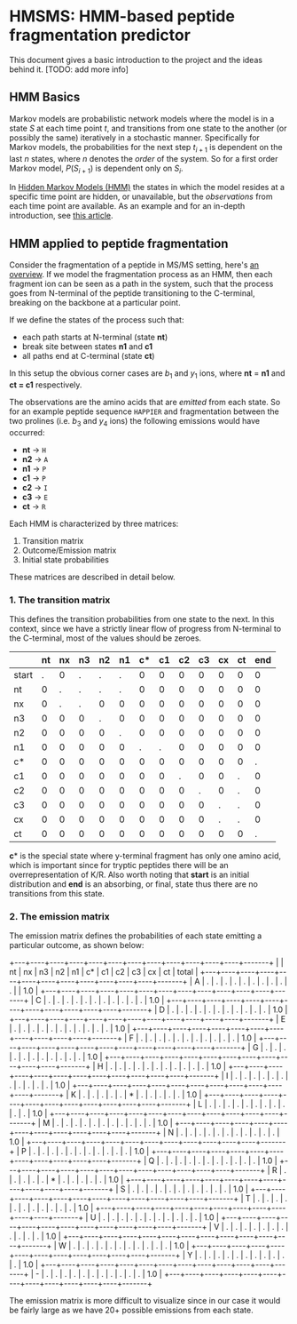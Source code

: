 # HMSMS: HMM-based peptide fragmentation predictor
This document gives a basic introduction to the project and the ideas behind it. [TODO: add more info]

## HMM Basics
Markov models are probabilistic network models where the model is in a state $S$ at each time point $t$, and transitions from one state to the another (or possibly the same) iteratively in a stochastic manner. Specifically for Markov models, the probabilities for the next step $t_{i+1}$ is dependent on the last $n$ states, where $n$ denotes the _order_ of the system. So for a first order Markov model, $P(S_{i+1})$ is dependent only on $S_i$.

In [Hidden Markov Models (HMM)](https://en.wikipedia.org/wiki/Hidden_Markov_model) the states in which the model resides at a specific time point are hidden, or unavailable, but the _observations_ from each time point are available. As an example and for an in-depth introduction, see [this article](http://www.cs.sjsu.edu/~stamp/RUA/HMM.pdf).

## HMM applied to peptide fragmentation
Consider the fragmentation of a peptide in MS/MS setting, here's [an overview](http://www.matrixscience.com/help/fragmentation_help.html). If we model the fragmentation process as an HMM, then each fragment ion can be seen as a path in the system, such that the process goes from N-terminal of the peptide transitioning to the C-terminal, breaking on the backbone at a particular point.

If we define the states of the process such that:
 - each path starts at N-terminal (state **nt**)
 - break site between states **n1** and **c1**
 - all paths end at C-terminal (state **ct**)

In this setup the obvious corner cases are $b_1$ and $y_1$ ions, where **nt** = **n1** and **ct = c1** respectively.

The observations are the amino acids that are _emitted_ from each state. So for an example peptide sequence `HAPPIER` and fragmentation between the two prolines (i.e. $b_3$ and $y_4$ ions) the following emissions would have occurred:

- **nt** -> `H`
- **n2** -> `A`
- **n1** -> `P`
- **c1** -> `P`
- **c2** -> `I`
- **c3** -> `E`
- **ct** -> `R`

Each HMM is characterized by three matrices:
1. Transition matrix
2. Outcome/Emission matrix
3. Initial state probabilities

These matrices are described in detail below.

### 1. The transition matrix

This defines the transition probabilities from one state to the next. In this context, since we have a strictly linear flow of progress from N-terminal to the C-terminal, most of the values should be zeroes.


|       | nt | nx | n3 | n2 | n1 | c* | c1 | c2 | c3 | cx | ct | end |
|-------|----|----|----|----|----|----|----|----|----|----|----|-----|
| start | .  | 0  | .  | .  | .  | 0  | 0  | 0  | 0  | 0  | 0  | 0   |
| nt    | 0  | .  | .  | .  | .  | 0  | 0  | 0  | 0  | 0  | 0  | 0   |
| nx    | 0  | .  | .  | 0  | 0  | 0  | 0  | 0  | 0  | 0  | 0  | 0   |
| n3    | 0  | 0  | 0  | .  | 0  | 0  | 0  | 0  | 0  | 0  | 0  | 0   |
| n2    | 0  | 0  | 0  | 0  | .  | 0  | 0  | 0  | 0  | 0  | 0  | 0   |
| n1    | 0  | 0  | 0  | 0  | 0  | .  | .  | 0  | 0  | 0  | 0  | 0   |
| c*    | 0  | 0  | 0  | 0  | 0  | 0  | 0  | 0  | 0  | 0  | 0  | .   |
| c1    | 0  | 0  | 0  | 0  | 0  | 0  | 0  | .  | 0  | 0  | .  | 0   |
| c2    | 0  | 0  | 0  | 0  | 0  | 0  | 0  | 0  | .  | 0  | .  | 0   |
| c3    | 0  | 0  | 0  | 0  | 0  | 0  | 0  | 0  | 0  | .  | .  | 0   |
| cx    | 0  | 0  | 0  | 0  | 0  | 0  | 0  | 0  | 0  | .  | .  | 0   |
| ct    | 0  | 0  | 0  | 0  | 0  | 0  | 0  | 0  | 0  | 0  | 0  | .   |

**c*** is the special state where y-terminal fragment has only one amino acid, which is important since for tryptic peptides there will be an overrepresentation of K/R. Also worth noting that **start** is an initial distribution and **end** is an absorbing, or final, state thus there are no transitions from this state.


### 2. The emission matrix
The emission matrix defines the probabilities of each state emitting a particular outcome, as shown below:

+---+----+----+----+----+----+----+----+----+----+----+----+-------+
|   | nt | nx | n3 | n2 | n1 | c* | c1 | c2 | c3 | cx | ct | total |
+---+----+----+----+----+----+----+----+----+----+----+----+-------+
| A | .  | .  | .  | .  | .  | .  | .  | .  | .  | .  |    | 1.0   |
+---+----+----+----+----+----+----+----+----+----+----+----+-------+
| C | .  | .  | .  | .  | .  | .  | .  | .  | .  | .  | .  | 1.0   |
+---+----+----+----+----+----+----+----+----+----+----+----+-------+
| D | .  | .  | .  | .  | .  | .  | .  | .  | .  | .  | .  | 1.0   |
+---+----+----+----+----+----+----+----+----+----+----+----+-------+
| E | .  | .  | .  | .  | .  | .  | .  | .  | .  | .  | .  | 1.0   |
+---+----+----+----+----+----+----+----+----+----+----+----+-------+
| F | .  | .  | .  | .  | .  | .  | .  | .  | .  | .  | .  | 1.0   |
+---+----+----+----+----+----+----+----+----+----+----+----+-------+
| G | .  | .  | .  | .  | .  | .  | .  | .  | .  | .  | .  | 1.0   |
+---+----+----+----+----+----+----+----+----+----+----+----+-------+
| H | .  | .  | .  | .  | .  | .  | .  | .  | .  | .  | .  | 1.0   |
+---+----+----+----+----+----+----+----+----+----+----+----+-------+
| I | .  | .  | .  | .  | .  | .  | .  | .  | .  | .  | .  | 1.0   |
+---+----+----+----+----+----+----+----+----+----+----+----+-------+
| K | .  | .  | .  | .  | .  | *  | .  | .  | .  | .  | .  | 1.0   |
+---+----+----+----+----+----+----+----+----+----+----+----+-------+
| L | .  | .  | .  | .  | .  | .  | .  | .  | .  | .  | .  | 1.0   |
+---+----+----+----+----+----+----+----+----+----+----+----+-------+
| M | .  | .  | .  | .  | .  | .  | .  | .  | .  | .  | .  | 1.0   |
+---+----+----+----+----+----+----+----+----+----+----+----+-------+
| N | .  | .  | .  | .  | .  | .  | .  | .  | .  | .  | .  | 1.0   |
+---+----+----+----+----+----+----+----+----+----+----+----+-------+
| P | .  | .  | .  | .  | .  | .  | .  | .  | .  | .  | .  | 1.0   |
+---+----+----+----+----+----+----+----+----+----+----+----+-------+
| Q | .  | .  | .  | .  | .  | .  | .  | .  | .  | .  | .  | 1.0   |
+---+----+----+----+----+----+----+----+----+----+----+----+-------+
| R | .  | .  | .  | .  | .  | *  | .  | .  | .  | .  | .  | 1.0   |
+---+----+----+----+----+----+----+----+----+----+----+----+-------+
| S | .  | .  | .  | .  | .  | .  | .  | .  | .  | .  | .  | 1.0   |
+---+----+----+----+----+----+----+----+----+----+----+----+-------+
| T | .  | .  | .  | .  | .  | .  | .  | .  | .  | .  | .  | 1.0   |
+---+----+----+----+----+----+----+----+----+----+----+----+-------+
| U | .  | .  | .  | .  | .  | .  | .  | .  | .  | .  | .  | 1.0   |
+---+----+----+----+----+----+----+----+----+----+----+----+-------+
| V | .  | .  | .  | .  | .  | .  | .  | .  | .  | .  | .  | 1.0   |
+---+----+----+----+----+----+----+----+----+----+----+----+-------+
| W | .  | .  | .  | .  | .  | .  | .  | .  | .  | .  | .  | 1.0   |
+---+----+----+----+----+----+----+----+----+----+----+----+-------+
| Y | .  | .  | .  | .  | .  | .  | .  | .  | .  | .  | .  | 1.0   |
+---+----+----+----+----+----+----+----+----+----+----+----+-------+
| - | .  | .  | .  | .  | .  | .  | .  | .  | .  | .  | .  | 1.0   |
+---+----+----+----+----+----+----+----+----+----+----+----+-------+

The emission matrix is more difficult to visualize since in our case it would be fairly large as we have 20+ possible emissions from each state.
